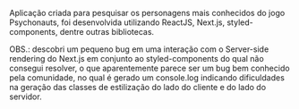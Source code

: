 Aplicação criada para pesquisar os personagens mais conhecidos do jogo Psychonauts, foi desenvolvida utilizando ReactJS, Next.js, styled-components, dentre outras bibliotecas.

OBS.: descobri um pequeno bug em uma interação com o Server-side rendering do Next.js em conjunto ao styled-components do qual não consegui resolver, o que aparentemente parece ser um bug bem conhecido pela comunidade, no qual é gerado um console.log indicando dificuldades na geração das classes de estilização do lado do cliente e do lado do servidor.
